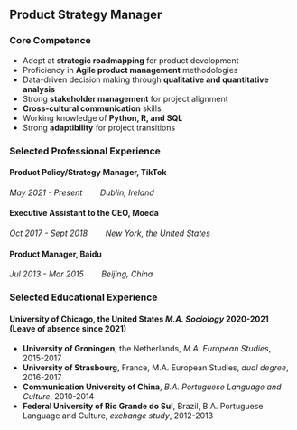 ## Product Strategy Manager

### Core Competence
- Adept at **strategic roadmapping** for product development
- Proficiency in **Agile product management** methodologies
- Data-driven decision making through **qualitative and quantitative analysis**
- Strong **stakeholder management** for project alignment
- **Cross-cultural communication** skills
- Working knowledge of **Python, R, and SQL**
- Strong **adaptibility** for project transitions

### Selected Professional Experience
#### Product Policy/Strategy Manager, TikTok
*May 2021 - Present*&nbsp;&nbsp;&nbsp;&nbsp;&nbsp;&nbsp;&nbsp;&nbsp;*Dublin, Ireland*
#### Executive Assistant to the CEO, Moeda
*Oct 2017 - Sept 2018*&nbsp;&nbsp;&nbsp;&nbsp;&nbsp;&nbsp;&nbsp;&nbsp;*New York, the United States*
#### Product Manager, Baidu
*Jul 2013 - Mar 2015*&nbsp;&nbsp;&nbsp;&nbsp;&nbsp;&nbsp;&nbsp;&nbsp;*Beijing, China*

### Selected Educational Experience
#### University of Chicago, the United States *M.A. Sociology* 2020-2021 (Leave of absence since 2021)
- **University of Groningen**, the Netherlands, *M.A. European Studies*, 2015-2017
- **University of Strasbourg**, France, M.A. European Studies, *dual degree*, 2016-2017
- **Communication University of China**, *B.A. Portuguese Language and Culture*, 2010-2014
- **Federal University of Rio Grande do Sul**, Brazil, B.A. Portuguese Language and Culture, *exchange study*, 2012-2013




